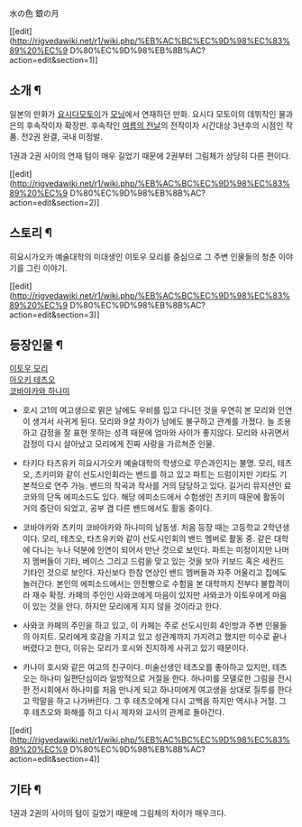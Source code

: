 水の色 銀の月

[[edit](http://rigvedawiki.net/r1/wiki.php/%EB%AC%BC%EC%9D%98%EC%83%89%20%EC%9
D%80%EC%9D%98%EB%8B%AC?action=edit&section=1)]

## 소개 ¶

일본의 만화가 [요시다모토이](%EC%9A%94%EC%8B%9C%EB%8B%A4%20%EB%AA%A8%ED%86%A0%EC%9D%B4.md)가
[모닝](%EB%AA%A8%EB%8B%9D.md)에서 연재하던 만화. 요시다 모토이의 데뷔작인 물과은의 후속작이자 확장판. 후속작인
[여름의 전날](%EC%97%AC%EB%A6%84%EC%9D%98%20%EC%A0%84%EB%82%A0.md)의 전작이자 시간대상
3년후의 시점인 작품. 전2권 완결, 국내 미정발.

  

1권과 2권 사이의 연재 텀이 매우 길었기 때문에 2권부터 그림체가 상당히 다른 편이다.

  

[[edit](http://rigvedawiki.net/r1/wiki.php/%EB%AC%BC%EC%9D%98%EC%83%89%20%EC%9
D%80%EC%9D%98%EB%8B%AC?action=edit&section=2)]

## 스토리 ¶

히요시가오카 예술대학의 미대생인 이토우 모리를 중심으로 그 주변 인물들의 청춘 이야기를 그린 이야기.

  

[[edit](http://rigvedawiki.net/r1/wiki.php/%EB%AC%BC%EC%9D%98%EC%83%89%20%EC%9
D%80%EC%9D%98%EB%8B%AC?action=edit&section=3)]

## 등장인물 ¶

[이토우 모리](%EC%9D%B4%ED%86%A0%EC%9A%B0%20%EB%AA%A8%EB%A6%AC.md)  
[아오키 테츠오](%EC%95%84%EC%98%A4%ED%82%A4%20%ED%85%8C%EC%B8%A0%EC%98%A4.md)  
[코바야카와 하나미](%EC%BD%94%EB%B0%94%EC%95%BC%EC%B9%B4%EC%99%80%20%ED%95%98%EB%82%98%EB%AF%B8.md)  

  * 호시
고1의 여고생으로 맑은 날에도 우비를 입고 다니던 것을 우연히 본 모리와 인연이 생겨서 사귀게 된다. 모리와 9살 차이가 남에도 불구하고
관계를 가졌다. 늘 조용하고 감정을 잘 표현 못하는 성격 때문에 엄마와 사이가 좋지않다. 모리와 사귀면서 감정이 다시 살아났고 모리에게 진짜
사랑을 가르쳐준 인물.  

  * 타키다 타츠유키
히요시가오카 예술대학의 학생으로 무슨과인지는 불명. 모리, 테츠오, 츠키미와 같이 선도시인회라는 밴드를 하고 있고 파트는 드럼이지만 기타도
기본적으로 연주 가능. 밴드의 작곡과 작사를 거의 담당하고 있다. 길거리 뮤지션인 료코와의 단독 에피소드도 있다. 해당 에피소드에서 수험생인
츠키미 때문에 활동이 거의 중단이 되었고, 공부 겸 다른 밴드에서도 활동 중이다.  

  * 코바야카와 츠키미
코바야카와 하나미의 남동생. 처음 등장 때는 고등학교 2학년생이다. 모리, 테츠오, 타츠유키와 같이 선도시인회의 밴드 멤버로 활동 중. 같은
대학에 다니는 누나 덕분에 인연이 되어서 만난 것으로 보인다. 파트는 미정이지만 나머지 멤버들이 기타, 베이스 그리고 드럼을 맞고 있는 것을
보아 키보드 혹은 세컨드 기타인 것으로 보인다. 자신보다 한참 연상인 밴드 멤버들과 자주 어울리고 집에도 놀러간다. 본인의 에피소드에서는
안전빵으로 수험을 본 대학까지 전부다 불합격이라 재수 확정. 카페의 주인인 사와코에게 마음이 있지만 사와코가 이토우에게 마음이 있는 것을
안다. 하지만 모리에게 지지 않을 것이라고 한다.  

  * 사와코
카페의 주인을 하고 있고, 이 카페는 주로 선도시인회 4인방과 주변 인물들의 아지트. 모리에게 호감을 가지고 있고 성관계까지 가지려고 했지만
미수로 끝나버렸다고 한다, 이유는 모리가 호시와 진지하게 사귀고 있기 때문이다.  

  * 카나이
호시와 같은 여고의 친구이다. 미술선생인 테츠오를 좋아하고 있지만, 테츠오는 하나미 일편단심이라 일방적으로 거절을 한다. 하나미를 모델로한
그림을 전시한 전시회에서 하나미를 처음 만나게 되고 하나미에게 여고생을 상대로 질투를 한다고 막말을 하고 나가버린다. 그 후 테츠오에게 다시
고백을 하지만 역시나 거절. 그 후 테츠오와 화해를 하고 다시 제자와 교사의 관계로 돌아간다.

  

[[edit](http://rigvedawiki.net/r1/wiki.php/%EB%AC%BC%EC%9D%98%EC%83%89%20%EC%9
D%80%EC%9D%98%EB%8B%AC?action=edit&section=4)]

## 기타 ¶

  

1권과 2권의 사이의 텀이 길었기 때문에 그림체의 차이가 매우크다.

